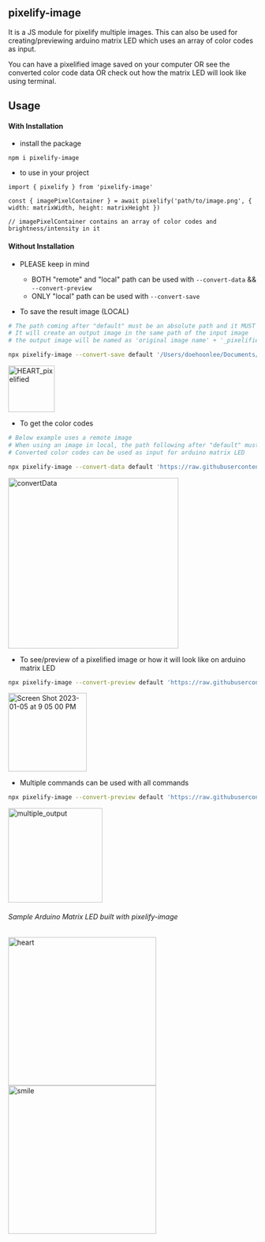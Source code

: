 ## pixelify-image

It is a JS module for pixelify multiple images. This can also be used for creating/previewing arduino matrix LED which uses an array of color codes as input.

You can have a pixelified image saved on your computer OR see the converted color code data OR check out how the matrix LED will look like using terminal.

## Usage


#### With Installation

* install the package

```
npm i pixelify-image
```

* to use in your project

```
import { pixelify } from 'pixelify-image'

const { imagePixelContainer } = await pixelify('path/to/image.png', { width: matrixWidth, height: matrixHeight })

// imagePixelContainer contains an array of color codes and brightness/intensity in it

```

#### Without Installation

* PLEASE keep in mind

  * BOTH "remote" and "local" path can be used with `--convert-data` && `--convert-preview`
  * ONLY "local" path can be used with `--convert-save`

* To save the result image (LOCAL)

```bash
# The path coming after "default" must be an absolute path and it MUST be local
# It will create an output image in the same path of the input image
# the output image will be named as 'original image name' + '_pixelified.png'

npx pixelify-image --convert-save default '/Users/doehoonlee/Documents/Projects/Personal/img-pixelify/examples/HEART.png'
```

<img width="94" alt="HEART_pixelified" src="https://user-images.githubusercontent.com/20305442/210777918-ee51d9d1-076e-4cbd-b715-583c1a5e09ee.png">


* To get the color codes

```bash
# Below example uses a remote image
# When using an image in local, the path following after "default" must be an absolute path
# Converted color codes can be used as input for arduino matrix LED

npx pixelify-image --convert-data default 'https://raw.githubusercontent.com/DOEHOONLEE/img-pixelify/main/examples/HEART.png'
```

<img width="345" alt="convertData" src="https://user-images.githubusercontent.com/20305442/210776916-dbfdb27a-3a60-4ece-93b0-1b5fe8ce7c62.png">


* To see/preview of a pixelified image or how it will look like on arduino matrix LED

```bash
npx pixelify-image --convert-preview default 'https://raw.githubusercontent.com/DOEHOONLEE/img-pixelify/main/examples/HEART.png'

```

<img width="159" alt="Screen Shot 2023-01-05 at 9 05 00 PM" src="https://user-images.githubusercontent.com/20305442/210776481-adfb7b74-1953-4e93-93d2-c89ae9d8d844.png">


* Multiple commands can be used with all commands

```bash
npx pixelify-image --convert-preview default 'https://raw.githubusercontent.com/DOEHOONLEE/img-pixelify/main/examples/HEART.png' 'https://raw.githubusercontent.com/DOEHOONLEE/img-pixelify/main/examples/pinkHeart.png' 'https://raw.githubusercontent.com/DOEHOONLEE/img-pixelify/main/examples/square.png'
```

<img width="191" alt="multiple_output" src="https://user-images.githubusercontent.com/20305442/210778119-0554a677-fbd5-43f8-a3ff-da16d8b73b51.png">


###### Sample Arduino Matrix LED built with pixelify-image

<img width="300" alt="heart" src="https://user-images.githubusercontent.com/20305442/210780634-e0019aa6-de30-4dae-9fd7-0da7c956cb4d.png">

<img width="300" alt="smile" src="https://user-images.githubusercontent.com/20305442/210780655-69d09f55-e7c0-4993-aa2d-11f861b31391.png">